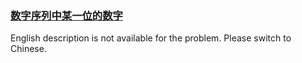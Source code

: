 ### [数字序列中某一位的数字 ](https://leetcode.com/problems/shu-zi-xu-lie-zhong-mou-yi-wei-de-shu-zi-lcof)

English description is not available for the problem. Please switch to Chinese.
